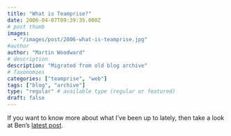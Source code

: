 ```yaml
---
title: "What is Teamprise?"
date: 2006-04-07T09:39:35.000Z
# post thumb
images:
  - "/images/post/2006-what-is-teamprise.jpg"
#author
author: "Martin Woodward"
# description
description: "Migrated from old blog archive"
# Taxonomies
categories: ["teamprise", "web"]
tags: ["blog", "archive"]
type: "regular" # available type (regular or featured)
draft: false
---
```

If you want to know more about what I’ve been up to lately, then take a look at Ben’s [latest post](http://www.benpryor.com/blog/index.php?/archives/10-What-is-Teamprise.html).